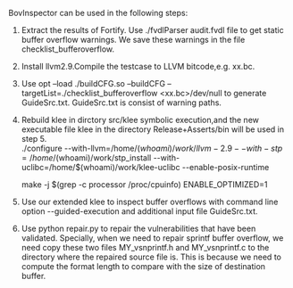 

BovInspector can be used in the following steps:  

1. Extract the results of Fortify. Use ./fvdlParser audit.fvdl file to get static buffer overflow warnings. We save these warnings in the file checklist_bufferoverflow.   

2. Install llvm2.9.Compile the testcase to LLVM bitcode,e.g. xx.bc.  

3. Use opt –load ./buildCFG.so –buildCFG –targetList=./checklist_bufferoverflow <xx.bc>/dev/null to generate GuideSrc.txt. GuideSrc.txt is consist of warning paths.   

4. Rebuild klee in dirctory src/klee symbolic execution,and the new executable file klee in the directory Release+Asserts/bin will be used in step 5.   
	./configure --with-llvm=/home/$(whoami)/work/llvm-2.9 --with-stp=/home/$(whoami)/work/stp_install --with-uclibc=/home/$(whoami)/work/klee-uclibc --enable-posix-runtime   

	make -j $(grep -c processor /proc/cpuinfo) ENABLE_OPTIMIZED=1

5. Use our extended klee to inspect buffer overflows with command line option --guided-execution and additional input file GuideSrc.txt.    

6. Use python repair.py to repair the vulnerabilities that have been validated. Specially, when we need to repair sprintf buffer overflow, we need copy these two files MY_vsnprintf.h and MY_vsnprintf.c to the directory where the repaired source file is. This is because we need to compute the format length to compare with the size of destination buffer.


